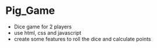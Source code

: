 # Pig_Game
- Dice game for 2 players
- use html, css and javascript
- create some features to roll the dice and calculate points
